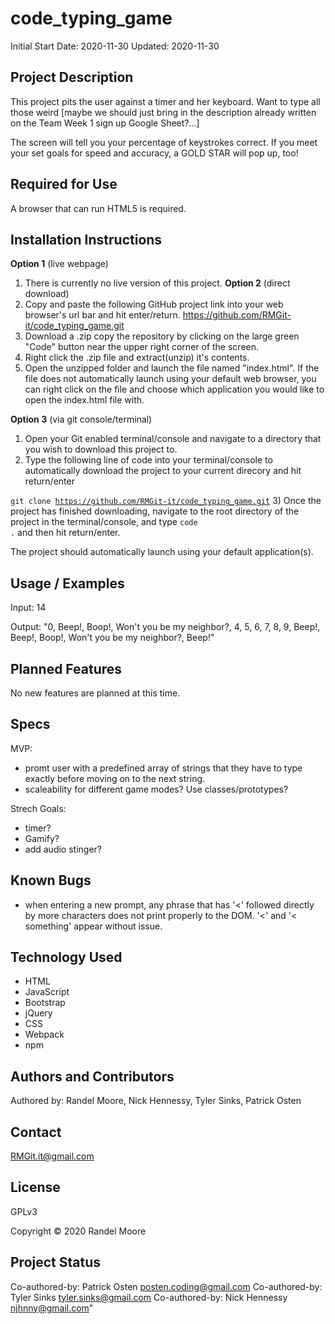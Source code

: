 # **code_typing_game**
Initial Start Date: 2020-11-30
Updated: 2020-11-30
## **Project Description**
This project pits the user against a timer and her keyboard. Want to type all those weird [maybe we should just bring in the description already written on the Team Week 1 sign up Google Sheet?...]

The screen will tell you your percentage of keystrokes correct. If you meet your set goals for speed and accuracy, a GOLD STAR will pop up, too!
## **Required for Use**
A browser that can run HTML5 is required.
## **Installation Instructions**
**Option 1** (live webpage)
1) There is currently no live version of this project.
**Option 2** (direct download)
1) Copy and paste the following GitHub project link into your web browser's url bar and hit enter/return. https://github.com/RMGit-it/code_typing_game.git
2) Download a .zip copy the repository by clicking on the large green "Code" button near the upper right corner of the screen.
3) Right click the .zip file and extract(unzip) it's contents.
4) Open the unzipped folder and launch the file named "index.html".  If the file does not automatically launch using your default web browser, you can right click on the file and choose which application you would like to open the index.html file with.

**Option 3** (via git console/terminal)
1) Open your Git enabled terminal/console and navigate to a directory that you wish to download this project to.
2) Type the following line of code into your terminal/console to automatically download the project to your current direcory and hit return/enter

<code>git clone https://github.com/RMGit-it/code_typing_game.git</code>
3) Once the project has finished downloading, navigate to the root directory of the project in the terminal/console, and type <code>code .</code> and then hit return/enter.

The project should automatically launch using your default application(s).
## **Usage / Examples**
Input: 14

Output: "0, Beep!, Boop!, Won't you be my neighbor?, 4, 5, 6, 7, 8, 9, Beep!, Beep!, Boop!, Won't you be my neighbor?, Beep!"
## **Planned Features**
No new features are planned at this time.
## **Specs**
MVP:
- promt user with a predefined array of strings that they have to type exactly before moving on to the next string.
- scaleability for different game modes? Use classes/prototypes?

Strech Goals:
- timer?
- Gamify?
- add audio stinger?
## **Known Bugs**
- when entering a new prompt, any phrase that has '<' followed directly by more characters does not print properly to the DOM. '<' and '< something' appear without issue.
## **Technology Used**
* HTML
* JavaScript
* Bootstrap
* jQuery
* CSS
* Webpack
* npm
## **Authors and Contributors**
Authored by: Randel Moore, Nick Hennessy, Tyler Sinks, Patrick Osten
## **Contact**
RMGit.it@gmail.com
## **License**

GPLv3

Copyright © 2020 Randel Moore

## **Project Status**

Co-authored-by: Patrick Osten <posten.coding@gmail.com>
Co-authored-by: Tyler Sinks <tyler.sinks@gmail.com>
Co-authored-by: Nick Hennessy <njhnny@gmail.com>"
